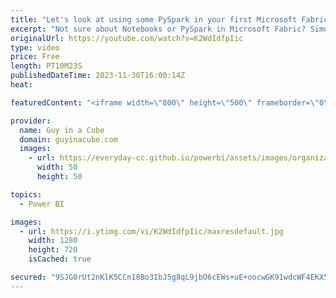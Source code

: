 ```yaml
---
title: "Let's look at using some PySpark in your first Microsoft Fabric Notebook"
excerpt: "Not sure about Notebooks or PySpark in Microsoft Fabric? Simon Whitely joins us to help get you started and to demystify what it's all about. He uses some SQL also!  How to use Microsoft Fabric notebooks https://learn.microsoft.com/fabric/data-engineering/how-to-use-notebook  Use a notebook to load data"
originalUrl: https://youtube.com/watch?v=K2WdIdfpIic
type: video
price: Free
length: PT10M23S
publishedDateTime: 2023-11-30T16:00:14Z
heat: 

featuredContent: "<iframe width=\"800\" height=\"500\" frameborder=\"0\" src=\"https://www.youtube.com/embed/K2WdIdfpIic\" allow=\"accelerometer; autoplay; encrypted-media; gyroscope; picture-in-picture\" allowfullscreen></iframe>"

provider:
  name: Guy in a Cube
  domain: guyinacube.com
  images:
    - url: https://everyday-cc.github.io/powerbi/assets/images/organizations/guyinacube.com-50x50.jpg
      width: 50
      height: 50

topics:
  - Power BI

images:
  - url: https://i.ytimg.com/vi/K2WdIdfpIic/maxresdefault.jpg
    width: 1280
    height: 720
    isCached: true

secured: "9SJG0rUt2nKlK5CCn18Bo3IbJ5g8qL9jbO6cEWs+uE+oocwGK91wdcWF4EKXSbJAhL6jaQepO18gRVlMs0pSvYR41D/aRc+Anp51tKswzSvUB4vuu1S96pU1S8Fpl+jctat0f48NIb+L9bKKV6yKyVfvKc00XfPPJM1Nxa1nfY91y4Je7uX5g8ht7jm6rpSwI4n388gle8Mr33VCbIZLiD+AwbyTqmKtd+Q0jt3gtOCxmqqH4gzOoMiN8b0SqGAWjY0Dz3JXsKb2/OxgrYTyt0qP1w/CR41+yFcwj/I7REOEaybD+naqEbqc8T2akEgo6upq9JuuNHUq3wFHDIrxL2pHGaLJB2W6I0+LJBZyK7PCyb1a88nHz9z5HYWvyP7JAsNGpm0hYojupKaq+PoMt4fHav2/RAtBqwQuuziIErM=;XSLH2jskZ4ggQ7hfDrgxlQ=="
---
```


